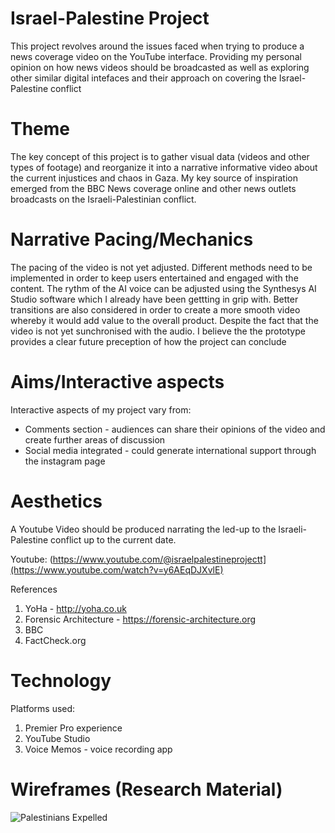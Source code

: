# Israel-Palestine Project
This project revolves around the issues faced when trying to produce a news coverage video on the YouTube interface. Providing my personal opinion on how news videos should be broadcasted as well as exploring other similar digital intefaces and their approach on covering the Israel-Palestine conflict

# Theme  

The key concept of this project is to gather visual data (videos and other types of footage) and reorganize it into a narrative informative video about the current injustices and chaos in Gaza. My key source of inspiration emerged from the BBC News coverage online and other news outlets broadcasts on the Israeli-Palestinian conflict.

# Narrative Pacing/Mechanics  
The pacing of the video is not yet adjusted. Different methods need to be implemented in order to keep users entertained and engaged with the content. The rythm of the AI voice can be adjusted using the Synthesys AI Studio software which I already have been gettting in grip with. Better transitions are also considered in order to create a more smooth video whereby it would add value to the overall product. Despite the fact that the video is not yet sunchronised with the audio. I believe the the prototype provides a clear future preception of how the project can conclude
# Aims/Interactive aspects  

Interactive aspects of my project vary from:
- Comments section - audiences can share their opinions of the video and create further areas of discussion
- Social media integrated - could generate international support through the instagram page


# Aesthetics
A Youtube Video should be produced narrating the led-up to the Israeli-Palestine conflict up to the current date.

Youtube:
(https://www.youtube.com/@israelpalestineprojectt](https://www.youtube.com/watch?v=y6AEqDJXvlE)

References
1. YoHa - http://yoha.co.uk
2. Forensic Architecture - https://forensic-architecture.org
3. BBC
4. FactCheck.org

# Technology 

Platforms used:
1. Premier Pro experience
2. YouTube Studio
3. Voice Memos - voice recording app

# Wireframes (Research Material)
![Palestinians Expelled](https://github.com/panosleontsinis/interface-narratives1/assets/123083154/7965f4db-6233-4cd8-932e-32d6f62f9d6d)

